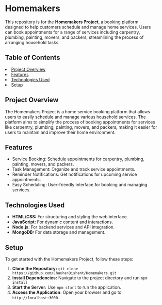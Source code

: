 <body>
    <div class="container">
        <h1>Homemakers</h1>
        <p>This repository is for the <strong>Homemakers Project</strong>, a booking platform designed to help customers schedule and manage home services. Users can book appointments for a range of services including carpentry, plumbing, painting, movers, and packers, streamlining the process of arranging household tasks.</p>
        <h2>Table of Contents</h2>
            <li><a href="#project-overview">Project Overview</a></li>
            <li><a href="#features">Features</a></li>
            <li><a href="#technologies-used">Technologies Used</a></li>
            <li><a href="#setup">Setup</a></li>
        </ul>
        <h2 id="project-overview">Project Overview</h2>
        <p>The Homemakers Project is a home service booking platform that allows users to easily schedule and manage various household services. The platform aims to simplify the process of booking appointments for services like carpentry, plumbing, painting, movers, and packers, making it easier for users to maintain and improve their home environment.</p>
        <h2 id="features">Features</h2>
        <ul class="features">
            <li>Service Booking: Schedule appointments for carpentry, plumbing, painting, movers, and packers.</li>
            <li>Task Management: Organize and track service appointments.</li>
            <li>Reminder Notifications: Get notifications for upcoming service appointments.</li>
            <li>Easy Scheduling: User-friendly interface for booking and managing services.</li>
        </ul>
        <h2 id="technologies-used">Technologies Used</h2>
        <ul class="technologies">
            <li><strong>HTML/CSS:</strong> For structuring and styling the web interface.</li>
            <li><strong>JavaScript:</strong> For dynamic content and interactions.</li>
            <li><strong>Node.js:</strong> For backend services and API integration.</li>
            <li><strong>MongoDB:</strong> For data storage and management.</li>
        </ul>
        <h2 id="setup">Setup</h2>
        <p>To get started with the Homemakers Project, follow these steps:</p>
        <ol>
            <li><strong>Clone the Repository:</strong> <code class="code">git clone https://github.com/ChauhanDishant/Homemakers.git</code></li>
            <li><strong>Install Dependencies:</strong> Navigate to the project directory and run <code class="code">npm install</code></li>
            <li><strong>Start the Server:</strong> Use <code class="code">npm start</code> to run the application.</li>
            <li><strong>Access the Application:</strong> Open your browser and go to <code class="code">http://localhost:3000</code></li>
        </ol>
    </div>
</body>
</html>
